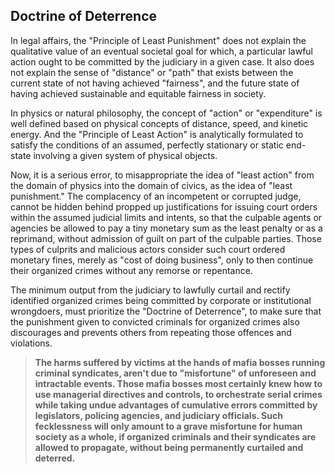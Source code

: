 ## Doctrine of Deterrence

In legal affairs, the "Principle of Least Punishment" does not explain the qualitative value of an eventual societal goal for which, a particular lawful action ought to be committed by the judiciary in a given case. It also does not explain the sense of "distance" or "path" that exists between the current state of not having achieved "fairness", and the future state of having achieved sustainable and equitable fairness in society. 

In physics or natural philosophy, the concept of "action" or "expenditure" is well defined based on physical concepts of distance, speed, and kinetic energy. And the "Principle of Least Action" is analytically formulated to satisfy the conditions of an assumed, perfectly stationary or static end-state involving a given system of physical objects. 

Now, it is a serious error, to misappropriate the idea of "least action" from the domain of physics into the domain of civics, as the idea of "least punishment." The complacency of an incompetent or corrupted judge, cannot be hidden behind propped up justifications for issuing court orders within the assumed judicial limits and intents, so that the culpable agents or agencies be allowed to pay a tiny monetary sum as the least penalty or as a reprimand, without admission of guilt on part of the culpable parties. Those types of culprits and malicious actors consider such court ordered monetary fines, merely as "cost of doing business", only to then continue their organized crimes without any remorse or repentance. 

The minimum output from the judiciary to lawfully curtail and rectify identified organized crimes being committed by corporate or institutional wrongdoers, must prioritize the "Doctrine of Deterrence", to make sure that the punishment given to convicted criminals for organized crimes also discourages and prevents others from repeating those offences and violations. 

>**The harms suffered by victims at the hands of mafia bosses running criminal syndicates, aren't due to "misfortune" of unforeseen and intractable events. Those mafia bosses most certainly knew how to use managerial directives and controls, to orchestrate serial crimes while taking undue advantages of cumulative errors committed by legislators, policing agencies, and judiciary officials. Such fecklessness will only amount to a grave misfortune for human society as a whole, if organized criminals and their syndicates are allowed to propagate, without being permanently curtailed and deterred.**